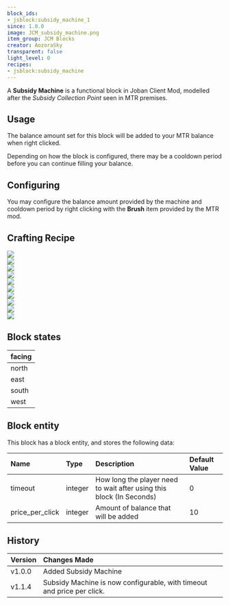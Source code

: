 ```yaml
---
block_ids:
- jsblock:subsidy_machine_1
since: 1.0.0
image: JCM_subsidy_machine.png
item_group: JCM Blocks
creator: AozoraSky
transparent: false
light_level: 0
recipes:
- jsblock:subsidy_machine
---
```


A **Subsidy Machine** is a functional block in Joban Client Mod, modelled after the *Subsidy Collection Point* seen in MTR premises.

## Usage
The balance amount set for this block will be added to your MTR balance when right clicked.

Depending on how the block is configured, there may be a cooldown period before you can continue filling your balance.

## Configuring

You may configure the balance amount provided by the machine and cooldown period by right clicking with the **Brush** item provided by the MTR mod.

## Crafting Recipe
<div class="crafting">
    <div class="crafting-table">
        <!-- row 1 -->
        <div><img src="../crafting/Minecraft_Iron_ingot.png"></div>
        <div><img src="../crafting/Minecraft_Iron_ingot.png"></div>
        <div><img src="../crafting/Minecraft_Iron_ingot.png"></div>
        <!-- row 2 -->
        <div><img src="../crafting/Minecraft_Blue_dye.png"></div>
        <div><img src="../crafting/Minecraft_Emerald.png"></div>
        <div><img src="../crafting/Minecraft_Blue_dye.png"></div>
        <!-- row 3 -->
        <div><img src="../crafting/Minecraft_Redstone.png"></div>
        <div><img src="../crafting/Minecraft_Redstone.png"></div>
        <div><img src="../crafting/Minecraft_Redstone.png"></div>
    </div>
    <div class="crafting-arrow"></div>
    <div class="crafting-result" data-count="2">
        <img src="../crafting/JCM_Item_Subsidy_machine.png">
    </div>
</div>

## Block states
| facing |
|:-------|
| north  |
| east   |
| south  |
| west   |

## Block entity
This block has a block entity, and stores the following data:

| Name            | Type    | Description                                                          | Default Value |
|:----------------|:--------|:---------------------------------------------------------------------|:--------------|
| timeout         | integer | How long the player need to wait after using this block (In Seconds) | 0             |
| price_per_click | integer | Amount of balance that will be added                                 | 10            |

## History
| Version | Changes Made                                                           |
|:--------|:-----------------------------------------------------------------------|
| v1.0.0  | Added Subsidy Machine                                                  |
| v1.1.4  | Subsidy Machine is now configurable, with timeout and price per click. |
